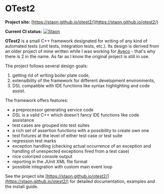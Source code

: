 # OTest2

**Project site:** [https://staon.github.io/otest2/](https://staon.github.io/otest2/)

**Current CI status:** [![Staon](https://circleci.com/gh/Staon/otest2.svg?style=svg)](https://circleci.com/gh/Staon/workflows/otest2/tree/master)

**OTest2** is a small C++ framework designated for writing of any kind of
automated tests (unit tests, integration tests, etc.). Its design is derived
from an older project of mine written while I was working for
[Aveco](http://www.aveco.com/) - that's why there is 2 in the name. As far as
I know the original project is still in use.

The project follows several design goals:

1. getting rid of writing boiler plate code,
2. extensibility of the framework for different development environments,
3. DSL compatible with IDE functions like syntax highlighting and code assist.

The framework offers features:

* a preprocessor generating service code 
* DSL is a valid C++ which doesn't fancy IDE functions like code assistance
* test cases are grouped into test suites
* a rich set of assertion functions with a possibility to create own one
* test fixtures at the level of either test case or test suite
* regression test marks
* exception handling (checking actual occurrence of an exception and handling
  of unexpected exceptions fired from a test case)
* nice colorized console output
* reporting in the JUnit XML file format
* possibile integration with custom main event loop

See the project site [https://staon.github.io/otest2/](https://staon.github.io/otest2/)
for detailed documentation, examples and the install guide.
